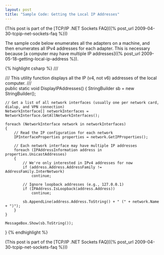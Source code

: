 ```yaml
---
layout: post
title: "Sample Code: Getting the Local IP Addresses"
---
```

(This post is part of the [TCP/IP .NET Sockets FAQ]({% post_url 2009-04-30-tcpip-net-sockets-faq %}))

The sample code below enumerates all the adapters on a machine, and then enumerates all IPv4 addresses for each adapter. This is necessary because [a computer may have multiple IP addresses]({% post_url 2009-05-18-getting-local-ip-address %}).

 
{% highlight csharp %}
/// <summary>
/// This utility function displays all the IP (v4, not v6) addresses of the local computer.
/// </summary>
public static void DisplayIPAddresses()
{
    StringBuilder sb = new StringBuilder();
  
    // Get a list of all network interfaces (usually one per network card, dialup, and VPN connection)
    NetworkInterface[] networkInterfaces = NetworkInterface.GetAllNetworkInterfaces();
  
    foreach (NetworkInterface network in networkInterfaces)
    {
        // Read the IP configuration for each network
        IPInterfaceProperties properties = network.GetIPProperties();
  
        // Each network interface may have multiple IP addresses
        foreach (IPAddressInformation address in properties.UnicastAddresses)
        {
            // We're only interested in IPv4 addresses for now
            if (address.Address.AddressFamily != AddressFamily.InterNetwork)
                continue;
  
            // Ignore loopback addresses (e.g., 127.0.0.1)
            if (IPAddress.IsLoopback(address.Address))
                continue;
  
            sb.AppendLine(address.Address.ToString() + " (" + network.Name + ")");
        }
    }
  
    MessageBox.Show(sb.ToString());
}
{% endhighlight %}

(This post is part of the [TCP/IP .NET Sockets FAQ]({% post_url 2009-04-30-tcpip-net-sockets-faq %}))

